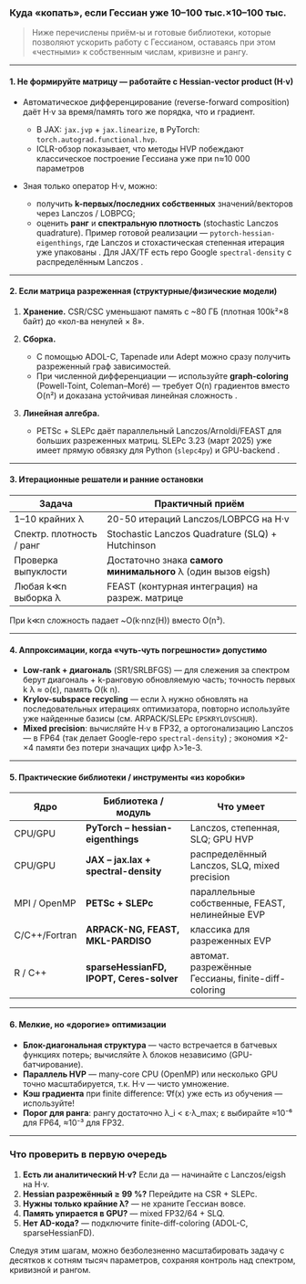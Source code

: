 ### Куда «копать», если Гессиан уже **10–100 тыс.×10–100 тыс.**

> Ниже перечислены приём-ы и готовые библиотеки, которые позволяют ускорить работу с Гессианом, оставаясь при этом «честными» к собственным числам, кривизне и рангу.

---

#### 1.  Не формируйте матрицу — работайте с **Hessian-vector product (H·v)**

* Автоматическое дифференцирование (reverse-forward composition) даёт H·v за время/память того же порядка, что и градиент.

  * В JAX: `jax.jvp` + `jax.linearize`, в PyTorch: `torch.autograd.functional.hvp`.
  * ICLR-обзор показывает, что методы HVP побеждают классическое построение Гессиана уже при n≈10 000 параметров

* Зная только оператор H·v, можно:

  * получить **k-первых/последних собственных** значений/векторов через Lanczos / LOBPCG;
  * оценить **ранг** и **спектральную плотность** (stochastic Lanczos quadrature).
    Пример готовой реализации — `pytorch-hessian-eigenthings`, где Lanczos и стохастическая степенная итерация уже упакованы .
    Для JAX/TF есть repo Google `spectral-density` с распределённым Lanczos .

---

#### 2.  Если матрица **разреженная** (структурные/физические модели)

1. **Хранение.** CSR/CSC уменьшают память c \~80 ГБ (плотная 100k²×8 байт) до «кол-ва ненулей × 8».
2. **Сборка.**

   * С помощью ADOL-C, Tapenade или Adept можно сразу получить разреженный граф зависимостей.
   * При численной дифференциации — используйте **graph-coloring** (Powell-Toint, Coleman–Moré) — требует O(n) градиентов вместо O(n²) и доказана устойчивая линейная сложность .
3. **Линейная алгебра.**

   * PETSc + SLEPc даёт параллельный Lanczos/Arnoldi/FEAST для больших разреженных матриц. SLEPc 3.23 (март 2025) уже имеет прямую обвязку для Python (`slepc4py`) и GPU-backend .

---

#### 3.  Итерационные решатели и ранние остановки

| Задача                   | Практичный приём                                              |
| ------------------------ | ------------------------------------------------------------- |
| 1–10 крайних λ           | 20-50 итераций Lanczos/LOBPCG на H·v                          |
| Спектр. плотность / ранг | Stochastic Lanczos Quadrature (SLQ) + Hutchinson              |
| Проверка выпуклости      | Достаточно знака **самого минимального** λ (один вызов eigsh) |
| Любая k≪n выборка λ      | FEAST (контурная интеграция) на разреж. матрице               |

При k≪n сложность падает \~O(k·nnz(H)) вместо O(n³).

---

#### 4.  Аппроксимации, когда «чуть-чуть погрешности» допустимо

* **Low-rank + диагональ** (SR1/SRLBFGS) — для слежения за спектром берут диагональ + k-ранговую обновляемую часть; точность первых k λ ≈ o(ε), память O(k n).
* **Krylov-subspace recycling** — если λ нужно обновлять на последовательных итерациях оптимизатора, повторно используйте уже найденные базисы (см. ARPACK/SLEPc `EPSKRYLOVSCHUR`).
* **Mixed precision**: вычисляйте H·v в FP32, а ортогонализацию Lanczos — в FP64 (так делает Google-repo `spectral-density`) ; экономия ×2-×4 памяти без потери значащих цифр λ>1e-3.

---

#### 5.  Практические библиотеки / инструменты «из коробки»

| Ядро          | Библиотека / модуль                      | Что умеет                                           |
| ------------- | ---------------------------------------- | --------------------------------------------------- |
| CPU/GPU       | **PyTorch – hessian-eigenthings**        | Lanczos, степенная, SLQ; GPU HVP                    |
| CPU/GPU       | **JAX – jax.lax + spectral-density**     | распределённый Lanczos, SLQ, mixed precision        |
| MPI / OpenMP  | **PETSc + SLEPc**                        | параллельные собственные, FEAST, нелинейные EVP     |
| C/C++/Fortran | **ARPACK-NG, FEAST, MKL-PARDISO**        | классика для разреженных EVP                        |
| R / C++       | **sparseHessianFD, IPOPT, Ceres-solver** | автомат. разрежённые Гессианы, finite-diff-coloring |

---

#### 6.  Мелкие, но «дорогие» оптимизации

* **Блок-диагональная структура** — часто встречается в батчевых функциях потерь; вычисляйте λ блоков независимо (GPU-батчирование).
* **Параллель HVP** — many-core CPU (OpenMP) или несколько GPU точно масштабируется, т.к. H·v ― чисто умножение.
* **Кэш градиента** при finite difference: ∇f(x) уже есть из обучения — используйте!
* **Порог для ранга**: рангу достаточно λ\_i < ε·λ\_max; ε выбирайте ≈10⁻⁶ для FP64, ≈10⁻³ для FP32.

---

### Что проверить в первую очередь

1. **Есть ли аналитический H·v?** Если да — начинайте с Lanczos/eigsh на H·v.
2. **Hessian разрежённый ≥ 99 %?** Перейдите на CSR + SLEPc.
3. **Нужны только крайние λ?** — не храните Гессиан вовсе.
4. **Память упирается в GPU?** — mixed FP32/64 + SLQ.
5. **Нет AD-кода?** — подключите finite-diff-coloring (ADOL-C, sparseHessianFD).

Следуя этим шагам, можно безболезненно масштабировать задачу с десятков к сотням тысяч параметров, сохраняя контроль над спектром, кривизной и рангом.
